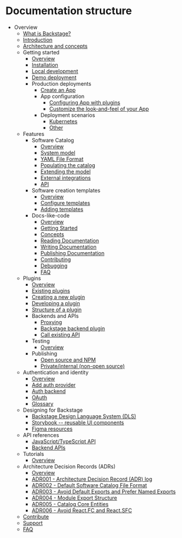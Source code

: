 # Documentation structure

- Overview
  - [What is Backstage?](overview/what-is-backstage.md)
  - [Introduction](overview/introduction.md)
  - [Architecture and concepts](overview/arch-and-concepts.md)
  - Getting started
    - [Overview](getting-started/index.md)
    - [Installation](getting-started/installation.md)
    - [Local development](getting-started/local-development.md)
    - [Demo deployment](https://demo.backstage.io)
    - Production deployments
      - [Create an App](getting-started/create-app.md)
      - App configuration
        - [Configuring App with plugins](getting-started/configure-app-with-plugins.md)
        - [Customize the look-and-feel of your App](getting-started/customize-app-look-and-feel.md)
      - Deployment scenarios
        - [Kubernetes](getting-started/deployment-k8s.md)
        - [Other](getting-started/deployment-other.md)
  - Features
    - Software Catalog
      - [Overview](features/software-catalog/index.md)
      - [System model](features/software-catalog/system-model.md)
      - [YAML File Format](features/software-catalog/descriptor-format.md)
      - [Populating the catalog](features/software-catalog/populating.md)
      - [Extending the model](features/software-catalog/extending-the-model.md)
      - [External integrations](features/software-catalog/external-integrations.md)
      - [API](features/software-catalog/api.md)
    - Software creation templates
      - [Overview](features/software-templates/index.md)
      - [Configure templates](features/software-templates/configure-templates.md)
      - [Adding templates](features/software-templates/adding-templates.md)
    - Docs-like-code
      - [Overview](features/techdocs/README.md)
      - [Getting Started](features/techdocs/getting-started.md)
      - [Concepts](features/techdocs/concepts.md)
      - [Reading Documentation](features/techdocs/reading-documentation.md)
      - [Writing Documentation](features/techdocs/writing-documentation.md)
      - [Publishing Documentation](features/techdocs/publishing-documentation.md)
      - [Contributing](features/techdocs/contributing.md)
      - [Debugging](features/techdocs/debugging.md)
      - [FAQ](features/techdocs/FAQ.md)
  - Plugins
    - [Overview](plugins/index.md)
    - [Existing plugins](plugins/existing-plugins.md)
    - [Creating a new plugin](plugins/create-a-plugin.md)
    - [Developing a plugin](plugins/developing-plugins.md)
    - [Structure of a plugin](plugins/structure-of-a-plugin.md)
    - Backends and APIs
      - [Proxying](plugins/proxying.md)
      - [Backstage backend plugin](plugins/proxying.md)
      - [Call existing API](plugins/call-existing-api.md)
    - Testing
      - [Overview](plugins/testing.md)
    - Publishing
      - [Open source and NPM](plugins/publish-open-source.md)
      - [Private/internal (non-open source)](plugins/publish-private.md)
  - Authentication and identity
    - [Overview](auth/index.md)
    - [Add auth provider](auth/add-auth-provider.md)
    - [Auth backend](auth/auth-backend.md)
    - [OAuth](auth/oauth.md)
    - [Glossary](auth/glossary.md)
  - Designing for Backstage
    - [Backstage Design Language System (DLS)](dls/design.md)
    - [Storybook -- reusable UI components](dls/storybook.md)
    - [Figma resources](dls/figma.md)
  - API references
    - [JavaScript/TypeScript API](api/javascript.md)
    - [Backend APIs](api/backend.md)
  - Tutorials
    - [Overview](tutorials/index.md)
  - Architecture Decision Records (ADRs)
    - [Overview](architecture-decisions/index.md)
    - [ADR001 - Architecture Decision Record (ADR) log](architecture-decisions/adr001-add-adr-log.md)
    - [ADR002 - Default Software Catalog File Format](architecture-decisions/adr002-default-catalog-file-format.md)
    - [ADR003 - Avoid Default Exports and Prefer Named Exports](architecture-decisions/adr003-avoid-default-exports.md)
    - [ADR004 - Module Export Structure](architecture-decisions/adr004-module-export-structure.md)
    - [ADR005 - Catalog Core Entities](architecture-decisions/adr005-catalog-core-entities.md)
    - [ADR006 - Avoid React.FC and React.SFC](architecture-decisions/adr006-avoid-react-fc.md)
  - [Contribute](../CONTRIBUTING.md)
  - [Support](overview/support.md)
  - [FAQ](FAQ.md)
